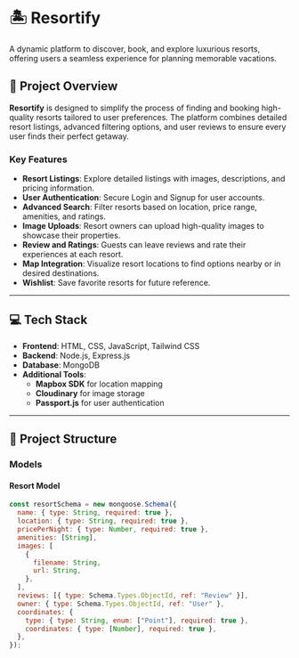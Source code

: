 # 🏝️ Resortify

A dynamic platform to discover, book, and explore luxurious resorts, offering users a seamless experience for planning memorable vacations.

## 🚀 Project Overview

**Resortify** is designed to simplify the process of finding and booking high-quality resorts tailored to user preferences. The platform combines detailed resort listings, advanced filtering options, and user reviews to ensure every user finds their perfect getaway.

### Key Features

- **Resort Listings**: Explore detailed listings with images, descriptions, and pricing information.
- **User Authentication**: Secure Login and Signup for user accounts.
- **Advanced Search**: Filter resorts based on location, price range, amenities, and ratings.
- **Image Uploads**: Resort owners can upload high-quality images to showcase their properties.
- **Review and Ratings**: Guests can leave reviews and rate their experiences at each resort.
- **Map Integration**: Visualize resort locations to find options nearby or in desired destinations.
- **Wishlist**: Save favorite resorts for future reference.

---

## 💻 Tech Stack

- **Frontend**: HTML, CSS, JavaScript, Tailwind CSS
- **Backend**: Node.js, Express.js
- **Database**: MongoDB
- **Additional Tools**: 
  - **Mapbox SDK** for location mapping
  - **Cloudinary** for image storage
  - **Passport.js** for user authentication

---

## 📁 Project Structure

### Models

#### Resort Model

```javascript
const resortSchema = new mongoose.Schema({
  name: { type: String, required: true },
  location: { type: String, required: true },
  pricePerNight: { type: Number, required: true },
  amenities: [String],
  images: [
    {
      filename: String,
      url: String,
    },
  ],
  reviews: [{ type: Schema.Types.ObjectId, ref: "Review" }],
  owner: { type: Schema.Types.ObjectId, ref: "User" },
  coordinates: {
    type: { type: String, enum: ["Point"], required: true },
    coordinates: { type: [Number], required: true },
  },
});
